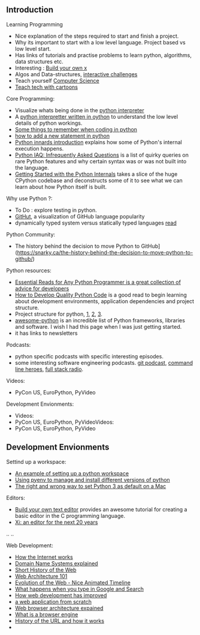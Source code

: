 ## Introduction 

Learning Programming
- Nice explanation of the steps required to start and finish a project.
- Why its important to start with a low level language. Project based vs low level start.
- Has links of tutorials and practise problems to learn python, algorithms, data structures etc. 
- Interesting : [Build your own x](https://github.com/danistefanovic/build-your-own-x)
- Algos and Data-structures, [interactive challenges](https://github.com/donnemartin/interactive-coding-challenges)
- Teach yourself [Computer Science](https://teachyourselfcs.com/)
- [Teach tech with cartoons](https://jvns.ca/teach-tech-with-cartoons/)

Core Programming:
- Visualize whats being done in the [python interpreter](http://www.pythontutor.com/)
- A [python interpretter written in oython](http://aosabook.org/en/500L/a-python-interpreter-written-in-python.html) to understand the low level details of python workings. 
- [Some things to remember when coding in python](http://satyajit.ranjeev.in/2012/05/17/python-a-few-things-to-remember.html)
- [how to add a new statement in python](https://eli.thegreenplace.net/2010/06/30/python-internals-adding-a-new-statement-to-python/)
- [Python innards introduction](https://tech.blog.aknin.name/category/my-projects/pythons-innards/) explains how some of Python's internal execution happens.
- [Python IAQ: Infrequently Asked Questions](http://norvig.com/python-iaq.html) is a list of quirky queries on rare Python features and why certain syntax was or was not built into the language.
- [Getting Started with the Python Internals](https://akaptur.com/blog/2014/08/03/getting-started-with-python-internals/) takes a slice of the huge CPython codebase and deconstructs some of it to see what we can learn about how Python itself is built.

Why use Python ?:
- To Do : explore testing in python. 
- [GitHut](https://githut.info/), a visualization of GitHub language popularity
- dynamically typed system versus statically typed languages [read](http://blogs.perl.org/users/ovid/2010/08/what-to-know-before-debating-type-systems.html)

Python Community: 
- The history behind the decision to move Python to GitHub](https://snarky.ca/the-history-behind-the-decision-to-move-python-to-github/)

Python resources:
- [Essential Reads for Any Python Programmer is a great collection of advice for developers](http://notesbyanerd.com/2017/12/29/essential-reads-for-any-python-programmer/)
- [How to Develop Quality Python Code](https://districtdatalabs.silvrback.com/how-to-develop-quality-python-code) is a good read to begin learning about development environments, application dependencies and project structure.
- Project structure for python, [1](https://docs.python-guide.org/writing/structure/), [2](https://coderwall.com/p/lt2kew/python-creating-your-project-structure), [3](https://stackoverflow.com/questions/193161/what-is-the-best-project-structure-for-a-python-application).
- [awesome-python](https://github.com/vinta/awesome-python) is an incredible list of Python frameworks, libraries and software. I wish I had this page when I was just getting started.
- it has links to newsletters

Podcasts:
- python specific podcasts with specific interesting episodes.
- some interesting software engineering podcasts. [git podcast](https://www.allthingsgit.com/archives/), [command line heroes](https://www.redhat.com/en/command-line-heroes/season-3), [full stack radio](https://www.fullstackradio.com/).


Videos:
- PyCon US, EuroPython, PyVideo

Development Envionments:
- Videos:
- PyCon US, EuroPython, PyVideoVideos:
- PyCon US, EuroPython, PyVideo


## Development Envionments 

Settind up a workspace:
- [An example of setting up a python workspace](https://medium.com/@henriquebastos/the-definitive-guide-to-setup-my-python-workspace-628d68552e14) 
- [Using pyenv to manage and install different versions of python](https://anil.io/blog/python/pyenv/using-pyenv-to-install-multiple-python-versions-tox/)
- [The right and wrong way to set Python 3 as default on a Mac](https://opensource.com/article/19/5/python-3-default-mac)

Editors:
- [Build your own text editor](https://viewsourcecode.org/snaptoken/kilo/) provides an awesome tutorial for creating a basic editor in the C programming language. 
- [Xi: an editor for the next 20 years](https://www.recurse.com/events/localhost-raph-levien)

..
..

Web Development:
- [How the Internet works](https://thesquareplanet.com/blog/how-the-internet-works/)
- [Domain Name Systems explained](https://webhostinggeeks.com/guides/dns/)
- [Short History of the Web](https://webfoundation.org/about/vision/history-of-the-web/)
- [Web Architecture 101](https://engineering.videoblocks.com/web-architecture-101-a3224e126947)
- [Evolution of the Web - Nice Animated Timeline](http://www.evolutionoftheweb.com/)
- [What happens when you type in Google and Search](https://github.com/alex/what-happens-when)
- [How web development has improved](https://www.oreilly.com/radar/web-application-development-is-different-and-better/)
- [a web application from scratch](https://defn.io/2018/02/25/web-app-from-scratch-01/)
- [Web browser architecture expained](https://medium.com/@camaelon/what-s-in-a-web-browser-83793b51df6c)
- [What is a browser engine](https://hacks.mozilla.org/2017/05/quantum-up-close-what-is-a-browser-engine/)
- [History of the URL and how it works](https://eager.io/blog/the-history-of-the-url-path-fragment-query-auth/)
-  



